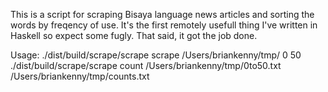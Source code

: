 This is a script for scraping Bisaya language news articles and sorting the words by freqency of use.  It's the first remotely usefull thing I've written in Haskell so expect some fugly. That said, it got the job done.

Usage:
./dist/build/scrape/scrape scrape  /Users/briankenny/tmp/  0 50
./dist/build/scrape/scrape count  /Users/briankenny/tmp/0to50.txt /Users/briankenny/tmp/counts.txt 

